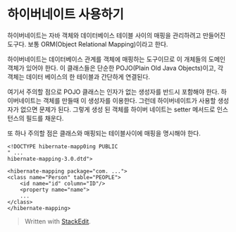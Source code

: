 # 하이버네이트 사용하기

하이버네이트는 자바 객체와 데이터베이스 테이블 사이의 매핑을 관리하려고 만들어진 도구다. 보통 ORM(Object Relational Mapping)이라고 한다. 

하이버네이트는 데이터베이스 관계를 객체에 매핑하는 도구이므로 이 개체들의 도메인 객체가 있어야 한다. 이 클래스들은 단순한 POJO(Plain Old Java Objects)이고, 각 객체는 데이터 베이스의 한 테이블과 간단하게 연결된다. 

여기서 주의할 점으로 POJO 클래스는 인자가 없는 생성자를 반드시 포함해야 한다. 하이버네이트는 객체를 만들때 이 생성자를 이용한다. 그런데 하이버네이트가 사용할 생성자가 없으면 문제가 된다. 그렇게 생성 된 객체를 하이버 네이트는 setter 메서드로 인스턴스의 필드를 채운다. 

또 하나 주의할 점은 클래스와 매핑되는 테이블사이에 매핑을 명시해야 한다.

```
<!DOCTYPE hibernate-mapp0ing PUBLIC
" ...
hibernate-mapping-3.0.dtd">

<hibernate-mapping package="com. ...">
<class name="Person" table="PEOPLE">
	<id name="id" column="ID"/>
	<property name="name">
	...
</class>
</hibernate-mapping>

```


> Written with [StackEdit](https://stackedit.io/).
<!--stackedit_data:
eyJoaXN0b3J5IjpbODk1MzI5ODEwLC0xMTU4Mjc1NDg0LC0xNT
QzMzI4NTg3LDE2Mzg0MDk2MzAsMTc5MjYzOTgxMiw3MzA5OTgx
MTZdfQ==
-->